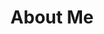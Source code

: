 ---
title: "About Me"
description: "A short autobiography."
published: "2021-09-25"
updated: "2021-09-25"
status: "draft"
tags:
  - meta
  - biography
layout: "$/layouts/Default.astro"
---